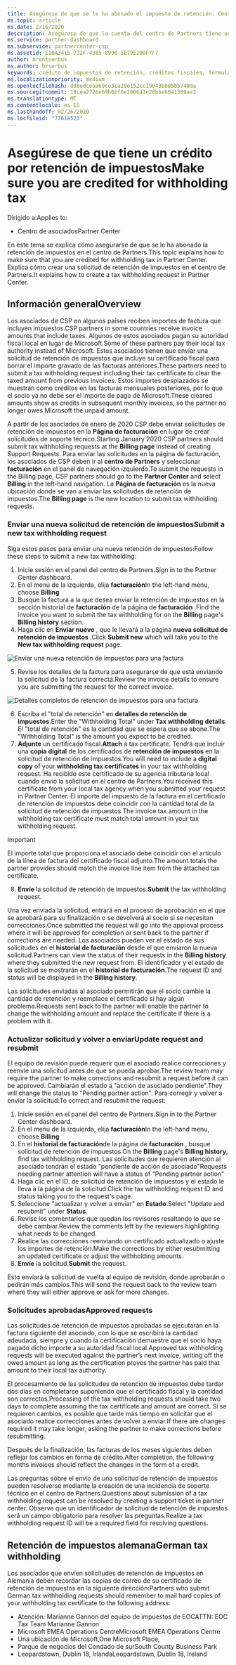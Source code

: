 ```yaml
---
title: Asegúrese de que se le ha abonado el impuesto de retención. Centro de Partners
ms.topic: article
ms.date: 2/16/2020
description: Asegúrese de que la cuenta del centro de Partners tiene un crédito por retención de impuestos mediante la creación de una solicitud de retención de impuestos en el centro de Partners.
ms.service: partner-dashboard
ms.subservice: partnercenter-csp
ms.assetid: E1BA3415-732F-4385-8996-5E79E200F7F7
author: brentserbus
ms.author: brserbus
keywords: crédito de impuestos de retención, créditos fiscales, formulario de crédito fiscal alemán, certificados de impuestos
ms.localizationpriority: medium
ms.openlocfilehash: dd8edceaa69ce3ca29e152cc19043b805b5748da
ms.sourcegitcommit: 18cea2726e69b6bf6e286641e28bbe6041309ae3
ms.translationtype: MT
ms.contentlocale: es-ES
ms.lasthandoff: 02/26/2020
ms.locfileid: "77618523"
---
```

# <a name="make-sure-you-are-credited-for-withholding-tax"></a><span data-ttu-id="145ba-104">Asegúrese de que tiene un crédito por retención de impuestos</span><span class="sxs-lookup"><span data-stu-id="145ba-104">Make sure you are credited for withholding tax</span></span>

<span data-ttu-id="145ba-105">Dirigido a:</span><span class="sxs-lookup"><span data-stu-id="145ba-105">Applies to:</span></span>

- <span data-ttu-id="145ba-106">Centro de asociados</span><span class="sxs-lookup"><span data-stu-id="145ba-106">Partner Center</span></span>

<span data-ttu-id="145ba-107">En este tema se explica cómo asegurarse de que se le ha abonado la retención de impuestos en el centro de Partners.</span><span class="sxs-lookup"><span data-stu-id="145ba-107">This topic explains how to make sure that you are credited for withholding tax in Partner Center.</span></span> <span data-ttu-id="145ba-108">Explica cómo crear una solicitud de retención de impuestos en el centro de Partners.</span><span class="sxs-lookup"><span data-stu-id="145ba-108">It explains how to create a tax withholding request in Partner Center.</span></span>

## <a name="overview"></a><span data-ttu-id="145ba-109">Información general</span><span class="sxs-lookup"><span data-stu-id="145ba-109">Overview</span></span>

<span data-ttu-id="145ba-110">Los asociados de CSP en algunos países reciben importes de factura que incluyen impuestos.</span><span class="sxs-lookup"><span data-stu-id="145ba-110">CSP partners in some countries receive invoice amounts that include taxes.</span></span> <span data-ttu-id="145ba-111">Algunos de estos asociados pagan su autoridad fiscal local en lugar de Microsoft.</span><span class="sxs-lookup"><span data-stu-id="145ba-111">Some of these partners pay their local tax authority instead of Microsoft.</span></span> <span data-ttu-id="145ba-112">Estos asociados tienen que enviar una solicitud de retención de impuestos que incluye su certificado fiscal para borrar el importe gravado de las facturas anteriores.</span><span class="sxs-lookup"><span data-stu-id="145ba-112">These partners need to submit a tax withholding request including their tax certificate to clear the taxed amount from previous invoices.</span></span> <span data-ttu-id="145ba-113">Estos importes desplazados se muestran como créditos en las facturas mensuales posteriores, por lo que el socio ya no debe ser el importe de pago de Microsoft.</span><span class="sxs-lookup"><span data-stu-id="145ba-113">These cleared amounts show as credits in subsequent monthly invoices, so the partner no longer owes Microsoft the unpaid amount.</span></span>

<span data-ttu-id="145ba-114">A partir de los asociados de enero de 2020 CSP debe enviar solicitudes de retención de impuestos en la **Página de facturación** en lugar de crear solicitudes de soporte técnico.</span><span class="sxs-lookup"><span data-stu-id="145ba-114">Starting January 2020 CSP partners should submit tax withholding requests at the **Billing page** instead of creating Support Requests.</span></span> <span data-ttu-id="145ba-115">Para enviar las solicitudes en la página de facturación, los asociados de CSP deben ir al **centro de Partners** y seleccionar **facturación** en el panel de navegación izquierdo.</span><span class="sxs-lookup"><span data-stu-id="145ba-115">To submit the requests in the Billing page, CSP partners should go to the **Partner Center** and select **Billing** in the left-hand navigation.</span></span> <span data-ttu-id="145ba-116">La **Página de facturación** es la nueva ubicación donde se van a enviar las solicitudes de retención de impuestos.</span><span class="sxs-lookup"><span data-stu-id="145ba-116">The **Billing page** is the new location to submit tax withholding requests.</span></span> 

### <a name="submit-a-new-tax-withholding-request"></a><span data-ttu-id="145ba-117">Enviar una nueva solicitud de retención de impuestos</span><span class="sxs-lookup"><span data-stu-id="145ba-117">Submit a new tax withholding request</span></span>

<span data-ttu-id="145ba-118">Siga estos pasos para enviar una nueva retención de impuestos:</span><span class="sxs-lookup"><span data-stu-id="145ba-118">Follow these steps to submit a new tax withholding:</span></span>

1. <span data-ttu-id="145ba-119">Inicie sesión en el panel del centro de Partners.</span><span class="sxs-lookup"><span data-stu-id="145ba-119">Sign in to the Partner Center dashboard.</span></span>
2. <span data-ttu-id="145ba-120">En el menú de la izquierda, elija **facturación**</span><span class="sxs-lookup"><span data-stu-id="145ba-120">In the left-hand menu, choose **Billing**</span></span>
3. <span data-ttu-id="145ba-121">Busque la factura a la que desea enviar la retención de impuestos en la sección historial de **facturación** de la página de **facturación** .</span><span class="sxs-lookup"><span data-stu-id="145ba-121">Find the invoice you want to submit the tax withholding for on the **Billing** page's **Billing history** section.</span></span>
4. <span data-ttu-id="145ba-122">Haga clic en **Enviar nuevo** , que le llevará a la página **nueva solicitud de retención de impuestos** .</span><span class="sxs-lookup"><span data-stu-id="145ba-122">Click **Submit new** which will take you to the **New tax withholding request** page.</span></span>

![Enviar una nueva retención de impuestos para una factura](images/wht1.png)

5. <span data-ttu-id="145ba-124">Revise los detalles de la factura para asegurarse de que está enviando la solicitud de la factura correcta.</span><span class="sxs-lookup"><span data-stu-id="145ba-124">Review the invoice details to ensure you are submitting the request for the correct invoice.</span></span>

![Detalles completos de retención de impuestos para una factura](images/wht2.png)

6. <span data-ttu-id="145ba-126">Escriba el "total de retención" en **detalles de retención de impuestos**.</span><span class="sxs-lookup"><span data-stu-id="145ba-126">Enter the "Withholding Total" under **Tax withholding details**.</span></span> <span data-ttu-id="145ba-127">El "total de retención" es la cantidad que se espera que se abone.</span><span class="sxs-lookup"><span data-stu-id="145ba-127">The "Withholding Total" is the amount you expect to be credited.</span></span>
7. <span data-ttu-id="145ba-128">**Adjunte** un certificado fiscal.</span><span class="sxs-lookup"><span data-stu-id="145ba-128">**Attach** a tax certificate.</span></span> <span data-ttu-id="145ba-129">Tendrá que incluir una **copia digital** de los certificados de **retención de impuestos** en la solicitud de retención de impuestos.</span><span class="sxs-lookup"><span data-stu-id="145ba-129">You will need to include a **digital copy** of your **withholding tax certificates** in your tax withholding request.</span></span> <span data-ttu-id="145ba-130">Ha recibido este certificado de su agencia tributaria local cuando envió la solicitud en el centro de Partners.</span><span class="sxs-lookup"><span data-stu-id="145ba-130">You received this certificate from your local tax agency when you submitted your request in Partner Center.</span></span> <span data-ttu-id="145ba-131">El importe del impuesto de la factura en el certificado de retención de impuestos debe coincidir con la cantidad total de la solicitud de retención de impuestos.</span><span class="sxs-lookup"><span data-stu-id="145ba-131">The invoice tax amount in the withholding tax certificate must match total amount in your tax withholding request.</span></span> 

> [!IMPORTANT]
> <span data-ttu-id="145ba-132">El importe total que proporciona el asociado debe coincidir con el artículo de la línea de factura del certificado fiscal adjunto.</span><span class="sxs-lookup"><span data-stu-id="145ba-132">The amount totals the partner provides should match the invoice line item from the attached tax certificate.</span></span>

8. <span data-ttu-id="145ba-133">**Envíe** la solicitud de retención de impuestos.</span><span class="sxs-lookup"><span data-stu-id="145ba-133">**Submit** the tax withholding request.</span></span>

<span data-ttu-id="145ba-134">Una vez enviada la solicitud, entrará en el proceso de aprobación en el que se aprobará para su finalización o se devolverá al socio si se necesitan correcciones.</span><span class="sxs-lookup"><span data-stu-id="145ba-134">Once submitted the request will go into the approval process where it will be approved for completion or sent back to the partner if corrections are needed.</span></span> <span data-ttu-id="145ba-135">Los asociados pueden ver el estado de sus solicitudes en el **historial de facturación** desde el que enviaron la nueva solicitud.</span><span class="sxs-lookup"><span data-stu-id="145ba-135">Partners can view the status of their requests in the **Billing history** where they submitted the new request from.</span></span> <span data-ttu-id="145ba-136">El identificador y el estado de la solicitud se mostrarán en el **historial de facturación**.</span><span class="sxs-lookup"><span data-stu-id="145ba-136">The request ID and status will be displayed in the **Billing history**.</span></span>

<span data-ttu-id="145ba-137">Las solicitudes enviadas al asociado permitirán que el socio cambie la cantidad de retención y reemplace el certificado si hay algún problema.</span><span class="sxs-lookup"><span data-stu-id="145ba-137">Requests sent back to the partner will enable the partner to change the withholding amount and replace the certificate if there is a problem with it.</span></span> 

### <a name="update-request-and-resubmit"></a><span data-ttu-id="145ba-138">Actualizar solicitud y volver a enviar</span><span class="sxs-lookup"><span data-stu-id="145ba-138">Update request and resubmit</span></span>

<span data-ttu-id="145ba-139">El equipo de revisión puede requerir que el asociado realice correcciones y reenvíe una solicitud antes de que se pueda aprobar.</span><span class="sxs-lookup"><span data-stu-id="145ba-139">The review team may require the partner to make corrections and resubmit a request before it can be approved.</span></span> <span data-ttu-id="145ba-140">Cambiarán el estado a "acción de asociado pendiente".</span><span class="sxs-lookup"><span data-stu-id="145ba-140">They will change the status to "Pending partner action".</span></span> <span data-ttu-id="145ba-141">Para corregir y volver a enviar la solicitud:</span><span class="sxs-lookup"><span data-stu-id="145ba-141">To correct and resubmit the request:</span></span>
 
1. <span data-ttu-id="145ba-142">Inicie sesión en el panel del centro de Partners.</span><span class="sxs-lookup"><span data-stu-id="145ba-142">Sign in to the Partner Center dashboard.</span></span>
2. <span data-ttu-id="145ba-143">En el menú de la izquierda, elija **facturación**</span><span class="sxs-lookup"><span data-stu-id="145ba-143">In the left-hand menu, choose **Billing**</span></span>
3. <span data-ttu-id="145ba-144">En el **historial de facturación**de la página de **facturación** , busque solicitud de retención de impuestos.</span><span class="sxs-lookup"><span data-stu-id="145ba-144">On the **Billing** page's **Billing history**, find tax withholding request.</span></span> <span data-ttu-id="145ba-145">Las solicitudes que requieren atención al asociado tendrán el estado "pendiente de acción de asociado"</span><span class="sxs-lookup"><span data-stu-id="145ba-145">Requests needing partner attention will have a status of "Pending partner action"</span></span>
4. <span data-ttu-id="145ba-146">Haga clic en el ID. de solicitud de retención de impuestos y el estado le lleva a la página de la solicitud.</span><span class="sxs-lookup"><span data-stu-id="145ba-146">Click the tax withholding request ID and status taking you to the request's page.</span></span>
5. <span data-ttu-id="145ba-147">Seleccione "actualizar y volver a enviar" en **Estado**.</span><span class="sxs-lookup"><span data-stu-id="145ba-147">Select "Update and resubmit" under **Status**.</span></span>
6. <span data-ttu-id="145ba-148">Revise los comentarios que quedan los revisores resaltando lo que se debe cambiar.</span><span class="sxs-lookup"><span data-stu-id="145ba-148">Review the comments left by the reviewers highlighting what needs to be changed.</span></span>
7. <span data-ttu-id="145ba-149">Realice las correcciones reenviando un certificado actualizado o ajuste los importes de retención.</span><span class="sxs-lookup"><span data-stu-id="145ba-149">Make the corrections by either resubmitting an updated certificate or adjust the withholding amounts.</span></span>
8. <span data-ttu-id="145ba-150">**Envíe** la solicitud.</span><span class="sxs-lookup"><span data-stu-id="145ba-150">**Submit** the request.</span></span> 

<span data-ttu-id="145ba-151">Esto enviará la solicitud de vuelta al equipo de revisión, donde aprobarán o pedirán más cambios.</span><span class="sxs-lookup"><span data-stu-id="145ba-151">This will send the request back to the review team where they will either approve or ask for more changes.</span></span>
 
### <a name="approved-requests"></a><span data-ttu-id="145ba-152">Solicitudes aprobadas</span><span class="sxs-lookup"><span data-stu-id="145ba-152">Approved requests</span></span>

<span data-ttu-id="145ba-153">Las solicitudes de retención de impuestos aprobadas se ejecutarán en la factura siguiente del asociado, con lo que se escribirá la cantidad adeudada, siempre y cuando la certificación demuestre que el socio haya pagado dicho importe a su autoridad fiscal local.</span><span class="sxs-lookup"><span data-stu-id="145ba-153">Approved tax withholding requests will be executed against the partner’s next invoice, writing off the owed amount as long as the certification proves the partner has paid that amount to their local tax authority.</span></span>

<span data-ttu-id="145ba-154">El procesamiento de las solicitudes de retención de impuestos debe tardar dos días en completarse suponiendo que el certificado fiscal y la cantidad son correctos.</span><span class="sxs-lookup"><span data-stu-id="145ba-154">Processing of the tax withholding requests should take two days to complete assuming the tax certificate and amount are correct.</span></span> <span data-ttu-id="145ba-155">Si se requieren cambios, es posible que tarde más tiempo en solicitar que el asociado realice correcciones antes de volver a enviar.</span><span class="sxs-lookup"><span data-stu-id="145ba-155">If there are changes required it may take longer, asking the partner to make corrections before resubmitting.</span></span>

<span data-ttu-id="145ba-156">Después de la finalización, las facturas de los meses siguientes deben reflejar los cambios en forma de crédito.</span><span class="sxs-lookup"><span data-stu-id="145ba-156">After completion, the following months invoices should reflect the changes in the form of a credit.</span></span>
 
<span data-ttu-id="145ba-157">Las preguntas sobre el envío de una solicitud de retención de impuestos pueden resolverse mediante la creación de una incidencia de soporte técnico en el centro de Partners.</span><span class="sxs-lookup"><span data-stu-id="145ba-157">Questions about submission of a tax withholding request can be resolved by creating a support ticket in partner center.</span></span> <span data-ttu-id="145ba-158">Observe que un identificador de solicitud de retención de impuestos será un campo obligatorio para resolver las preguntas.</span><span class="sxs-lookup"><span data-stu-id="145ba-158">Realize a tax withholding request ID will be a required field for resolving questions.</span></span>

## <a name="german-tax-withholding"></a><span data-ttu-id="145ba-159">Retención de impuestos alemana</span><span class="sxs-lookup"><span data-stu-id="145ba-159">German tax withholding</span></span>

<span data-ttu-id="145ba-160">Los asociados que envíen solicitudes de retención de impuestos en Alemania deben recordar las copias de correo de su certificado de retención de impuestos en la siguiente dirección:</span><span class="sxs-lookup"><span data-stu-id="145ba-160">Partners who submit German tax withholding requests should remember to mail hard copies of your withholding tax certificate to the following address:</span></span> 

- <span data-ttu-id="145ba-161">Atención: Marianne Gannon del equipo de impuestos de EOC</span><span class="sxs-lookup"><span data-stu-id="145ba-161">ATTN: EOC Tax Team Marianne Gannon</span></span>
- <span data-ttu-id="145ba-162">Microsoft EMEA Operations Centre</span><span class="sxs-lookup"><span data-stu-id="145ba-162">Microsoft EMEA Operations Centre</span></span>
- <span data-ttu-id="145ba-163">Una ubicación de Microsoft,</span><span class="sxs-lookup"><span data-stu-id="145ba-163">One Microsoft Place,</span></span>
- <span data-ttu-id="145ba-164">Parque de negocios del Condado de sur</span><span class="sxs-lookup"><span data-stu-id="145ba-164">South County Business Park</span></span>
- <span data-ttu-id="145ba-165">Leopardstown, Dublín 18, Irlanda</span><span class="sxs-lookup"><span data-stu-id="145ba-165">Leopardstown, Dublin 18, Ireland</span></span>

